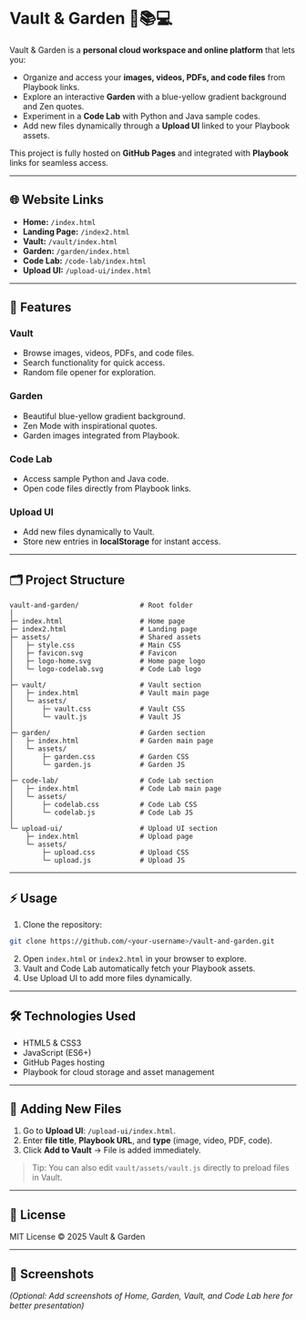 # Vault & Garden 🌿📚💻

Vault & Garden is a **personal cloud workspace and online platform** that lets you:  

- Organize and access your **images, videos, PDFs, and code files** from Playbook links.  
- Explore an interactive **Garden** with a blue-yellow gradient background and Zen quotes.  
- Experiment in a **Code Lab** with Python and Java sample codes.  
- Add new files dynamically through a **Upload UI** linked to your Playbook assets.  

This project is fully hosted on **GitHub Pages** and integrated with **Playbook** links for seamless access.

---

## 🌐 Website Links

- **Home:** `/index.html`  
- **Landing Page:** `/index2.html`  
- **Vault:** `/vault/index.html`  
- **Garden:** `/garden/index.html`  
- **Code Lab:** `/code-lab/index.html`  
- **Upload UI:** `/upload-ui/index.html`  

---

## 🎨 Features

### Vault
- Browse images, videos, PDFs, and code files.  
- Search functionality for quick access.  
- Random file opener for exploration.

### Garden
- Beautiful blue-yellow gradient background.  
- Zen Mode with inspirational quotes.  
- Garden images integrated from Playbook.

### Code Lab
- Access sample Python and Java code.  
- Open code files directly from Playbook links.

### Upload UI
- Add new files dynamically to Vault.  
- Store new entries in **localStorage** for instant access.

---

## 🗂️ Project Structure

```
vault-and-garden/               # Root folder
│
├─ index.html                   # Home page
├─ index2.html                  # Landing page
├─ assets/                      # Shared assets
│   ├─ style.css                # Main CSS
│   ├─ favicon.svg              # Favicon
│   ├─ logo-home.svg            # Home page logo
│   └─ logo-codelab.svg         # Code Lab logo
│
├─ vault/                       # Vault section
│   ├─ index.html               # Vault main page
│   └─ assets/
│       ├─ vault.css            # Vault CSS
│       └─ vault.js             # Vault JS
│
├─ garden/                      # Garden section
│   ├─ index.html               # Garden main page
│   └─ assets/
│       ├─ garden.css           # Garden CSS
│       └─ garden.js            # Garden JS
│
├─ code-lab/                    # Code Lab section
│   ├─ index.html               # Code Lab main page
│   └─ assets/
│       ├─ codelab.css          # Code Lab CSS
│       └─ codelab.js           # Code Lab JS
│
└─ upload-ui/                   # Upload UI section
    ├─ index.html               # Upload page
    └─ assets/
        ├─ upload.css           # Upload CSS
        └─ upload.js            # Upload JS
```

---

## ⚡ Usage

1. Clone the repository:  
```bash
git clone https://github.com/<your-username>/vault-and-garden.git
```

2. Open `index.html` or `index2.html` in your browser to explore.  
3. Vault and Code Lab automatically fetch your Playbook assets.  
4. Use Upload UI to add more files dynamically.

---

## 🛠️ Technologies Used

- HTML5 & CSS3  
- JavaScript (ES6+)  
- GitHub Pages hosting  
- Playbook for cloud storage and asset management

---

## 📂 Adding New Files

1. Go to **Upload UI**: `/upload-ui/index.html`.  
2. Enter **file title**, **Playbook URL**, and **type** (image, video, PDF, code).  
3. Click **Add to Vault** → File is added immediately.  

> Tip: You can also edit `vault/assets/vault.js` directly to preload files in Vault.

---

## 📌 License

MIT License © 2025 Vault & Garden

---

## 🚀 Screenshots

*(Optional: Add screenshots of Home, Garden, Vault, and Code Lab here for better presentation)*